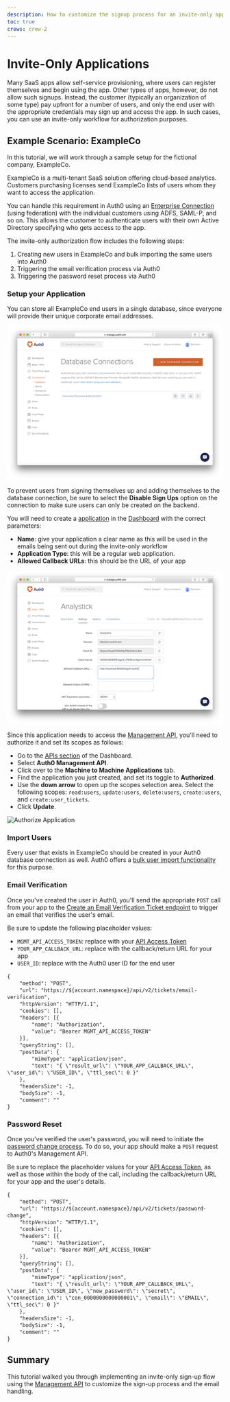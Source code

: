 ```yaml
---
description: How to customize the signup process for an invite-only application with Auth0
toc: true
crews: crew-2
---
```

# Invite-Only Applications

Many SaaS apps allow self-service provisioning, where users can register themselves and begin using the app. Other types of apps, however, do not allow such signups. Instead, the customer (typically an organization of some type) pay upfront for a number of users, and only the end user with the appropriate credentials may sign up and access the app. In such cases, you can use an invite-only workflow for authorization purposes.

## Example Scenario: ExampleCo

In this tutorial, we will work through a sample setup for the fictional company, ExampleCo. 

ExampleCo is a multi-tenant SaaS solution offering cloud-based analytics. Customers purchasing licenses send ExampleCo lists of users whom they want to access the application.

You can handle this requirement in Auth0 using an [Enterprise Connection](/identityproviders#enterprise) (using federation) with the individual customers using ADFS, SAML-P, and so on. This allows the customer to authenticate users with their own Active Directory specifying who gets access to the app.

The invite-only authorization flow includes the following steps:

1. Creating new users in ExampleCo and bulk importing the same users into Auth0
1. Triggering the email verification process via Auth0
1. Triggering the password reset process via Auth0

### Setup your Application

You can store all ExampleCo end users in a single database, since everyone will provide their unique corporate email addresses.

![](/media/articles/invite-only/invite-only-connections.png)

To prevent users from signing themselves up and adding themselves to the database connection, be sure to select the **Disable Sign Ups** option on the connection to make sure users can only be created on the backend.
 
You will need to create a [application](/applications) in the [Dashboard](${manage_url}/#/applications) with the correct parameters:

 - **Name**: give your application a clear name as this will be used in the emails being sent out during the invite-only workflow
 - **Application Type**: this will be a regular web application.
 - **Allowed Callback URLs**: this should be the URL of your app

![](/media/articles/invite-only/invite-only-app.png)

Since this application needs to access the [Management API](/api/v2), you'll need to authorize it and set its scopes as follows:

* Go to the [APIs section](${manage_url}/#/apis) of the Dashboard.
* Select **Auth0 Management API**.
* Click over to the **Machine to Machine Applications** tab.
* Find the application you just created, and set its toggle to **Authorized**.
* Use the **down arrow** to open up the scopes selection area. Select the following scopes: `read:users`, `update:users`, `delete:users`, `create:users`, and `create:user_tickets`.
* Click **Update**.

![Authorize Application](/media/articles/invite-only/invite-only-authorize-application.png)

### Import Users

Every user that exists in ExampleCo should be created in your Auth0 database connection as well. Auth0 offers a [bulk user import functionality](/users/bulk-importing-users-into-auth0) for this purpose.

### Email Verification

Once you've created the user in Auth0, you'll send the appropriate `POST` call from your app to the [Create an Email Verification Ticket endpoint](/api/management/v2#!/Tickets/post_email_verification) to trigger an email that verifies the user's email.

Be sure to update the following placeholder values:

* `MGMT_API_ACCESS_TOKEN`: replace with your [API Access Token](/api/management/v2/tokens)
* `YOUR_APP_CALLBACK_URL`: replace with the callback/return URL for your app
* `USER_ID`: replace with the Auth0 user ID for the end user
```har
{
	"method": "POST",
	"url": "https://${account.namespace}/api/v2/tickets/email-verification",
	"httpVersion": "HTTP/1.1",
	"cookies": [],
	"headers": [{
		"name": "Authorization",
		"value": "Bearer MGMT_API_ACCESS_TOKEN"
	}],
	"queryString": [],
	"postData": {
		"mimeType": "application/json",
		"text": "{ \"result_url\": \"YOUR_APP_CALLBACK_URL\", \"user_id\": \"USER_ID\", \"ttl_sec\": 0 }"
	},
	"headersSize": -1,
	"bodySize": -1,
	"comment": ""
}
```

### Password Reset

Once you've verified the user's password, you will need to initiate the [password change process](/connections/database/password-change). To do so, your app should make a `POST` request to Auth0's Management API.

Be sure to replace the placeholder values for your [API Access Token](/api/management/v2/tokens), as well as those within the body of the call, including the callback/return URL for your app and the user's details.

```har
{
	"method": "POST",
	"url": "https://${account.namespace}/api/v2/tickets/password-change",
	"httpVersion": "HTTP/1.1",
	"cookies": [],
	"headers": [{
		"name": "Authorization",
		"value": "Bearer MGMT_API_ACCESS_TOKEN"
	}],
	"queryString": [],
	"postData": {
		"mimeType": "application/json",
		"text": "{ \"result_url\": \"YOUR_APP_CALLBACK_URL\", \"user_id\": \"USER_ID\", \"new_password\": \"secret\", \"connection_id\": \"con_0000000000000001\", \"email\": \"EMAIL\", \"ttl_sec\": 0 }"
	},
	"headersSize": -1,
	"bodySize": -1,
	"comment": ""
}
```

## Summary

This tutorial walked you through implementing an invite-only sign-up flow using the [Management API](/api/v2) to customize the sign-up process and the email handling.
